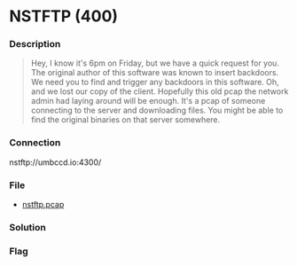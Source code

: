 # NSTFTP (400)

### Description
> Hey, I know it's 6pm on Friday, but we have a quick request for you. The original author of this software was known to insert backdoors. We need you to find and trigger any backdoors in this software. Oh, and we lost our copy of the client. Hopefully this old pcap the network admin had laying around will be enough. It's a pcap of someone connecting to the server and downloading files. You might be able to find the original binaries on that server somewhere.

### Connection
nstftp://umbccd.io:4300/

### File
* [nstftp.pcap](./File/nstftp.pcap)

### Solution

### Flag
```

```